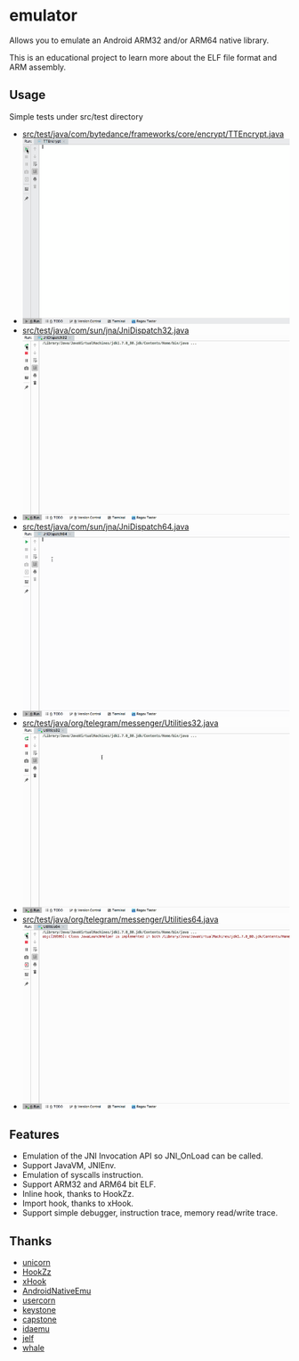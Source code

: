 # emulator

Allows you to emulate an Android ARM32 and/or ARM64 native library.<br>

This is an educational project to learn more about the ELF file format and ARM assembly.


## Usage

Simple tests under src/test directory
- [src/test/java/com/bytedance/frameworks/core/encrypt/TTEncrypt.java](https://github.com/zhkl0228/emulator/blob/master/src/test/java/com/bytedance/frameworks/core/encrypt/TTEncrypt.java)
- ![](assets/TTEncrypt.gif)
- [src/test/java/com/sun/jna/JniDispatch32.java](https://github.com/zhkl0228/emulator/blob/master/src/test/java/com/sun/jna/JniDispatch32.java)
- ![](assets/JniDispatch32.gif)
- [src/test/java/com/sun/jna/JniDispatch64.java](https://github.com/zhkl0228/emulator/blob/master/src/test/java/com/sun/jna/JniDispatch64.java)
- ![](assets/JniDispatch64.gif)
- [src/test/java/org/telegram/messenger/Utilities32.java](https://github.com/zhkl0228/emulator/blob/master/src/test/java/org/telegram/messenger/Utilities32.java)
- ![](assets/Utilities32.gif)
- [src/test/java/org/telegram/messenger/Utilities64.java](https://github.com/zhkl0228/emulator/blob/master/src/test/java/org/telegram/messenger/Utilities64.java)
- ![](assets/Utilities64.gif)

## Features
- Emulation of the JNI Invocation API so JNI_OnLoad can be called.
- Support JavaVM, JNIEnv.
- Emulation of syscalls instruction.
- Support ARM32 and ARM64 bit ELF.
- Inline hook, thanks to HookZz.
- Import hook, thanks to xHook.
- Support simple debugger, instruction trace, memory read/write trace.

## Thanks
- [unicorn](https://github.com/unicorn-engine/unicorn)
- [HookZz](https://github.com/jmpews/HookZz)
- [xHook](https://github.com/iqiyi/xHook)
- [AndroidNativeEmu](https://github.com/AeonLucid/AndroidNativeEmu)
- [usercorn](https://github.com/lunixbochs/usercorn)
- [keystone](https://github.com/keystone-engine/keystone)
- [capstone](https://github.com/aquynh/capstone)
- [idaemu](https://github.com/36hours/idaemu)
- [jelf](https://github.com/fornwall/jelf)
- [whale](https://github.com/asLody/whale)
